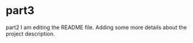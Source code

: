 # part3
part2
I am editing the README file. Adding some more details about the project description.
